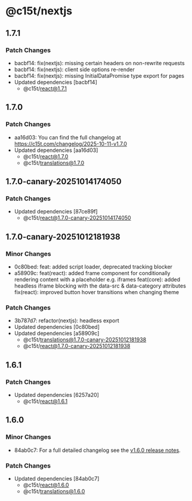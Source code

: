 # @c15t/nextjs

## 1.7.1

### Patch Changes

- bacbf14: fix(nextjs): missing certain headers on non-rewrite requests
- bacbf14: fix(nextjs): client side options re-render
- bacbf14: fix(nextjs): missing InitialDataPromise type export for pages
- Updated dependencies [bacbf14]
  - @c15t/react@1.7.1

## 1.7.0

### Patch Changes

- aa16d03: You can find the full changelog at https://c15t.com/changelog/2025-10-11-v1.7.0
- Updated dependencies [aa16d03]
  - @c15t/react@1.7.0
  - @c15t/translations@1.7.0

## 1.7.0-canary-20251014174050

### Patch Changes

- Updated dependencies [87ce89f]
  - @c15t/react@1.7.0-canary-20251014174050

## 1.7.0-canary-20251012181938

### Minor Changes

- 0c80bed: feat: added script loader, deprecated tracking blocker
- a58909c: feat(react): added frame component for conditionally rendering content with a placeholder e.g. iframes
  feat(core): added headless iframe blocking with the data-src & data-category attributes
  fix(react): improved button hover transitions when changing theme

### Patch Changes

- 3b787d7: refactor(nextjs): headless export
- Updated dependencies [0c80bed]
- Updated dependencies [a58909c]
  - @c15t/translations@1.7.0-canary-20251012181938
  - @c15t/react@1.7.0-canary-20251012181938

## 1.6.1

### Patch Changes

- Updated dependencies [6257a20]
  - @c15t/react@1.6.1

## 1.6.0

### Minor Changes

- 84ab0c7: For a full detailed changelog see the [v1.6.0 release notes](https://c15t.com/changelog/2025-09-08-v1.6.0).

### Patch Changes

- Updated dependencies [84ab0c7]
  - @c15t/react@1.6.0
  - @c15t/translations@1.6.0

